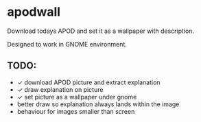 # apodwall
Download todays APOD and set it as a wallpaper with description. 

Designed to work in GNOME environment.


## TODO:
- ✓ download APOD picture and extract explanation
- ✓ draw explanation on picture
- ✓ set picture as a wallpaper under gnome
- better draw so explanation always lands within the image
- behaviour for images smaller than screen
